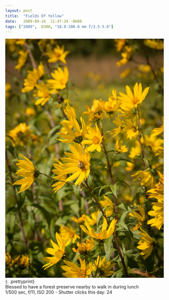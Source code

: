 ```yaml
---
layout: post
title:  "Fields Of Yellow"
date:   2009-09-16  11:47:24 -0600
tags: ["2009",  D300, "18.0-200.0 mm f/3.5-5.6"]
---
```

![:title](/images/2009/2009_0916_DSC2199.jpg)
{: .prettyprint}  
Blessed to have a forest preserve nearby to walk in during lunch  
1/500 sec, f/11, ISO 200 - Shutter clicks this day: 24